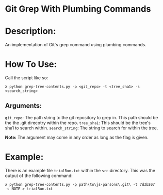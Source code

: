 # Git Grep With Plumbing Commands

# Description:
An implementation of Git's grep command using plumbing commands.

# How To Use:
Call the script like so:

`λ python grep-tree-contents.py -p <git_repo> -t <tree_sha1> -s <search_string>`

## Arguments:
`git_repo`: The path string to the git repository to grep in. This path should be the the .git direcotry within the repo.
`tree_sha1`: This should be the tree's sha1 to search within.
`search_string`: The string to search for within the tree.

**Note:** The argument may come in any order as long as the flag is given.

# Example:
There is an example file `trialRun.txt` within the `src` directory. This was the output of the following command:

`λ python grep-tree-contents.py -p path\to\js-parsons\.git\ -t 7d3b207 -s NOTE > trialRun.txt`
